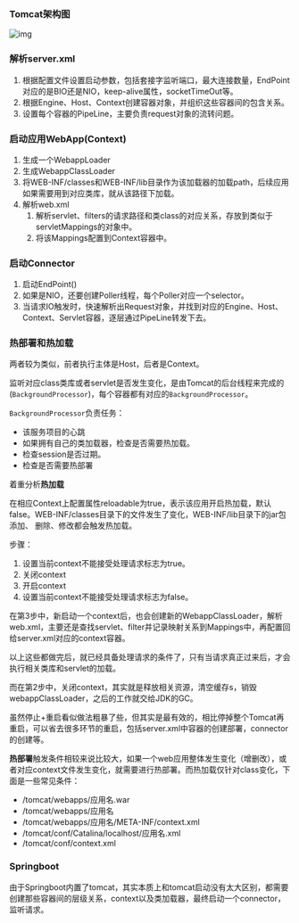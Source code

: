 ### Tomcat架构图

![img](https://imagebag.oss-cn-chengdu.aliyuncs.com/img/1568877624631-47768292-3817-4c05-9694-f892e4777838.png)

### 解析server.xml

1. 根据配置文件设置启动参数，包括套接字监听端口，最大连接数量，EndPoint对应的是BIO还是NIO，keep-alive属性，socketTimeOut等。
2. 根据Engine、Host、Context创建容器对象，并组织这些容器间的包含关系。
3. 设置每个容器的PipeLine，主要负责request对象的流转问题。

### 启动应用WebApp(Context)

1. 生成一个WebappLoader
2. 生成WebappClassLoader
3. 将WEB-INF/classes和WEB-INF/lib目录作为该加载器的加载path，后续应用如果需要用到对应类库，就从该路径下加载。
4. 解析web.xml
   1. 解析servlet、filters的请求路径和类class的对应关系，存放到类似于servletMappings的对象中。
   2. 将该Mappings配置到Context容器中。

### 启动Connector

1. 启动EndPoint()
2. 如果是NIO，还要创建Poller线程，每个Poller对应一个selector。
3. 当请求IO触发时，快速解析出Request对象，并找到对应的Engine、Host、Context、Servlet容器，逐层通过PipeLine转发下去。

### 热部署和热加载

两者较为类似，前者执行主体是Host，后者是Context。

监听对应class类库或者servlet是否发生变化，是由Tomcat的后台线程来完成的(`BackgroundProcessor`)，每个容器都有对应的`BackgroundProcessor`。

`BackgroundProcessor`负责任务：

- 该服务项目的心跳
- 如果拥有自己的类加载器，检查是否需要热加载。
- 检查session是否过期。
- 检查是否需要热部署

着重分析**热加载**

在相应Context上配置属性reloadable为true，表示该应用开启热加载，默认false。WEB-INF/classes⽬录下的⽂件发⽣了变化，WEB-INF/lib⽬录下的jar包添加、 删除、修改都会触发热加载。

步骤：

1. 设置当前context不能接受处理请求标志为true。
2. 关闭context
3. 开启context
4. 设置当前context不能接受处理请求标志为false。

在第3步中，新启动一个context后，也会创建新的WebappClassLoader，解析web.xml，主要还是查找servlet、filter并记录映射关系到Mappings中，再配置回给server.xml对应的context容器。

以上这些都做完后，就已经具备处理请求的条件了，只有当请求真正过来后，才会执行相关类库和servlet的加载。

而在第2步中，关闭context，其实就是释放相关资源，清空缓存s，销毁webappClassLoader，之后的工作就交给JDK的GC。

虽然停止+重启看似做法粗暴了些，但其实是最有效的，相比停掉整个Tomcat再重启，可以省去很多环节的重启，包括server.xml中容器的创建部署，connector的创建等。

**热部署**触发条件相较来说比较大，如果一个web应用整体发生变化（增删改），或者对应context文件发生变化，就需要进行热部署。而热加载仅针对class变化，下面是一些常见条件：

- /tomcat/webapps/应⽤名.war
- /tomcat/webapps/应⽤名
- /tomcat/webapps/应⽤名/META-INF/context.xml
- /tomcat/conf/Catalina/localhost/应⽤名.xml
- /tomcat/conf/context.xml

### Springboot

由于Springboot内置了tomcat，其实本质上和tomcat启动没有太大区别，都需要创建那些容器间的层级关系，context以及类加载器，最终启动一个connector，监听请求。